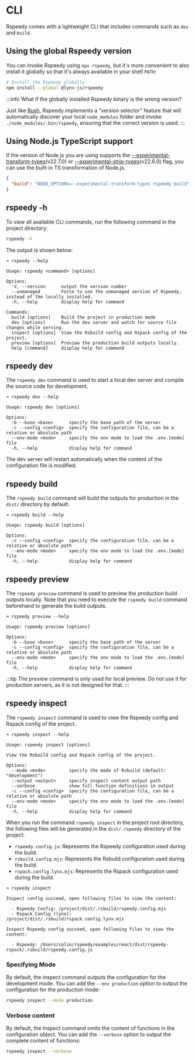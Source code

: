 # CLI

Rspeedy comes with a lightweight CLI that includes commands such as `dev` and `build`.

## Using the global Rspeedy version

You can invoke Rspeedy using `npx rspeedy`, but it's more convenient to also install it globally so that it's always available in your shell `PATH`:

```bash
# Install the Rspeedy globally
npm install --global @lynx-js/rspeedy
```

:::info What if the globally installed Rspeedy binary is the wrong version?

Just like [Rush](https://rushstack.io/), Rspeedy implements a "version selector" feature that will automatically discover your local `node_modules` folder and invoke `./node_modules/.bin/rspeedy`, ensuring that the correct version is used.
:::

## Using Node.js TypeScript support

If the version of Node.js you are using supports the [--experimental-transform-types](https://nodejs.org/api/cli.html#--experimental-transform-types)(v22.7.0) or [--experimental-strip-types](https://nodejs.org/api/cli.html#--experimental-strip-types)(v22.6.0) flag, you can use the built-in TS transformation of Node.js.

```json title="package.json"
{
  "build": "NODE_OPTIONS=--experimental-transform-types rspeedy build"
}
```

## rspeedy -h

To view all available CLI commands, run the following command in the project directory:

```bash
rspeedy -h
```

The output is shown below:

```text
➜ rspeedy --help

Usage: rspeedy <command> [options]

Options:
  -V, --version      output the version number
  --unmanaged        Force to use the unmanaged version of Rspeedy, instead of the locally installed.
  -h, --help         display help for command

Commands:
  build [options]    Build the project in production mode
  dev [options]      Run the dev server and watch for source file changes while serving.
  inspect [options]  View the Rsbuild config and Rspack config of the project.
  preview [options]  Preview the production build outputs locally.
  help [command]     display help for command
```

## rspeedy dev

The `rspeedy dev` command is used to start a local dev server and compile the source code for development.

```text
➜ rspeedy dev --help

Usage: rspeedy dev [options]

Options:
  -b --base <base>      specify the base path of the server
  -c --config <config>  specify the configuration file, can be a relative or absolute path
  --env-mode <mode>     specify the env mode to load the .env.[mode] file
  -h, --help            display help for command
```

The dev server will restart automatically when the content of the configuration file is modified.

## rspeedy build

The `rspeedy build` command will build the outputs for production in the `dist/` directory by default.

```text
➜ rspeedy build --help

Usage: rspeedy build [options]

Options:
  -c --config <config>  specify the configuration file, can be a relative or absolute path
  --env-mode <mode>     specify the env mode to load the .env.[mode] file
  -h, --help            display help for command
```

## rspeedy preview

The `rspeedy preview` command is used to preview the production build outputs locally. Note that you need to execute the `rspeedy build` command beforehand to generate the build outputs.

```text
➜ rspeedy preview --help

Usage: rspeedy preview [options]

Options:
  -b --base <base>      specify the base path of the server
  -c --config <config>  specify the configuration file, can be a relative or absolute path
  --env-mode <mode>     specify the env mode to load the .env.[mode] file
  -h, --help            display help for command
```

:::tip
The preview command is only used for local preview. Do not use it for production servers, as it is not designed for that.
:::

## rspeedy inspect

The `rspeedy inspect` command is used to view the Rspeedy config and Rspack config of the project.

```text
➜ rspeedy inspect --help

Usage: rspeedy inspect [options]

View the Rsbuild config and Rspack config of the project.

Options:
  --mode <mode>         specify the mode of Rsbuild (default: "development")
  --output <output>     specify inspect content output path
  --verbose             show full function definitions in output
  -c --config <config>  specify the configuration file, can be a relative or absolute path
  --env-mode <mode>     specify the env mode to load the .env.[mode] file
  -h, --help            display help for command
```

When you run the command `rspeedy inspect` in the project root directory, the following files will be generated in the `dist/.rspeedy` directory of the project:

- `rspeedy.config.js`: Represents the Rspeedy configuration used during the build.
- `rsbuild.config.mjs`: Represents the Rsbuild configuration used during the build.
- `rspack.config.lynx.mjs`: Represents the Rspack configuration used during the build.

```text
➜ rspeedy inspect

Inspect config succeed, open following files to view the content:

  - Rspeedy Config: /project/dist/.rsbuild/rspeedy.config.mjs
  - Rspack Config (lynx): /project/dist/.rsbuild/rspack.config.lynx.mjs

Inspect Rspeedy config succeed, open following files to view the content:

  - Rspeedy: /Users/colin/rspeedy/examples/react/dist/rspeedy-rspack/.rsbuild/rspeedy.config.js
```

### Specifying Mode

By default, the inspect command outputs the configuration for the development mode. You can add the `--env production` option to output the configuration for the production mode:

```bash
rspeedy inspect --mode production
```

### Verbose content

By default, the inspect command omits the content of functions in the configuration object. You can add the `--verbose` option to output the complete content of functions:

```bash
rspeedy inspect --verbose
```
